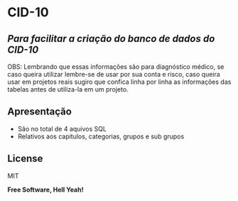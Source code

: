 # CID-10
## _Para facilitar a criação do banco de dados do CID-10_

OBS: Lembrando que essas informações são para diagnóstico médico, se caso queira utilizar lembre-se de usar por sua conta e risco, caso queira usar em projetos reais sugiro que confica linha por linha as informações das tabelas antes de utiliza-la em um projeto.

## Apresentação

- São no total de 4 aquivos SQL
- Relativos aos capitulos, categorias, grupos e sub grupos



## License

MIT

**Free Software, Hell Yeah!**
